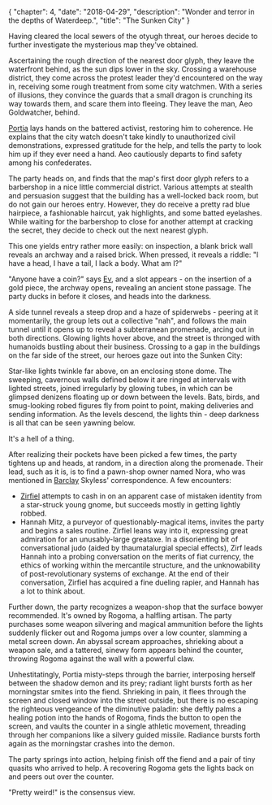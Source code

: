 {
    "chapter": 4,
    "date": "2018-04-29",
    "description": "Wonder and terror in the depths of Waterdeep.",
    "title": "The Sunken City"
}

Having cleared the local sewers of the otyugh threat, our heroes decide to further investigate the mysterious map they've obtained.

Ascertaining the rough direction of the nearest door glyph, they leave the waterfront behind, as the sun dips lower in the sky. Crossing a warehouse district, they come across the protest leader they'd encountered on the way in, receiving some rough treatment from some city watchmen. With a series of illusions, they convince the guards that a small dragon is crunching its way towards them, and scare them into fleeing. They leave the man, Aeo Goldwatcher, behind.

[Portia](/characters/portia/) lays hands on the battered activist, restoring him to coherence. He explains that the city watch doesn't take kindly to unauthorized civil demonstrations, expressed gratitude for the help, and tells the party to look him up if they ever need a hand. Aeo cautiously departs to find safety among his confederates.

The party heads on, and finds that the map's first door glyph refers to a barbershop in a nice little commercial district. Various attempts at stealth and persuasion suggest that the building has a well-locked back room, but do not gain our heroes entry. However, they do receive a pretty rad blue hairpiece, a fashionable haircut, yak highlights, and some batted eyelashes. While waiting for the barbershop to close for another attempt at cracking the secret, they decide to check out the next nearest glyph.

This one yields entry rather more easily: on inspection, a blank brick wall reveals an archway and a raised brick. When pressed, it reveals a riddle: "I have a head, I have a tail, I lack a body. What am I?"

"Anyone have a coin?" says [Ev](/characters/ev/), and a slot appears - on the insertion of a gold piece, the archway opens, revealing an ancient stone passage. The party ducks in before it closes, and heads into the darkness.

A side tunnel reveals a steep drop and a haze of spiderwebs - peering at it momentarily, the group lets out a collective "nah", and follows the main tunnel until it opens up to reveal a subterranean promenade, arcing out in both directions. Glowing lights hover above, and the street is thronged with humanoids bustling about their business. Crossing to a gap in the buildings on the far side of the street, our heroes gaze out into the Sunken City:

Star-like lights twinkle far above, on an enclosing stone dome. The sweeping, cavernous walls defined below it are ringed at intervals with lighted streets, joined irregularly by glowing tubes, in which can be glimpsed denizens floating up or down between the levels. Bats, birds, and smug-looking robed figures fly from point to point, making deliveries and sending information. As the levels descend, the lights thin - deep darkness is all that can be seen yawning below.

It's a hell of a thing.

After realizing their pockets have been picked a few times, the party tightens up and heads, at random, in a direction along the promenade. Their lead, such as it is, is to find a pawn-shop owner named Nora, who was mentioned in [Barclay](/characters/barclay/) Skyless' correspondence. A few encounters:

* [Zirfiel](/characters/zirfiel/) attempts to cash in on an apparent case of mistaken identity from a star-struck young gnome, but succeeds mostly in getting lightly robbed.
* Hannah Mitz, a purveyor of questionably-magical items, invites the party and begins a sales routine. Zirfiel leans way into it, expressing great admiration for an unusably-large greataxe. In a disorienting bit of conversational judo (aided by thaumatalurgial special effects), Zirf leads Hannah into a probing conversation on the merits of fiat currency, the ethics of working within the mercantile structure, and the unknowability of post-revolutionary systems of exchange. At the end of their conversation, Zirfiel has acquired a fine dueling rapier, and Hannah has a lot to think about.

Further down, the party recognizes a weapon-shop that the surface bowyer recommended. It's owned by Rogoma, a halfling artisan. The party purchases some weapon silvering and magical ammunition before the lights suddenly flicker out and Rogoma jumps over a low counter, slamming a metal screen down. An abyssal scream approaches, shrieking about a weapon sale, and a tattered, sinewy form appears behind the counter, throwing Rogoma against the wall with a powerful claw.

Unhestitatingly, Portia misty-steps through the barrier, interposing herself between the shadow demon and its prey; radiant light bursts forth as her morningstar smites into the fiend. Shrieking in pain, it flees through the screen and closed window into the street outside, but there is no escaping the righteous vengeance of the diminutive paladin: she deftly palms a healing potion into the hands of Rogoma, finds the button to open the screen, and vaults the counter in a single athletic movement, threading through her companions like a silvery guided missile. Radiance bursts forth again as the morningstar crashes into the demon.

The party springs into action, helping finish off the fiend and a pair of tiny quasits who arrived to help. A recovering Rogoma gets the lights back on and peers out over the counter.

"Pretty weird!" is the consensus view.